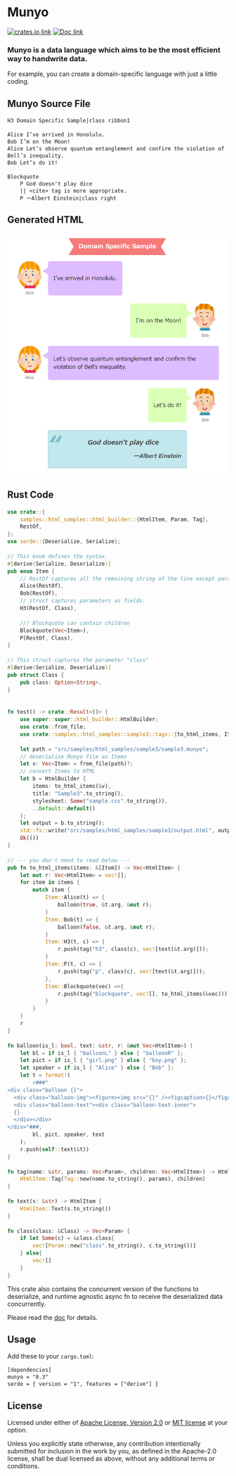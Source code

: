 # Munyo
[![crates.io link](https://img.shields.io/crates/v/munyo.svg)](https://crates.io/crates/munyo)
[![Doc link](https://docs.rs/munyo/badge.svg)](https://docs.rs/munyo)
### Munyo is a data language which aims to be the most efficient way to handwrite data.

For example, you can create a domain-specific language with just a little coding.

## Munyo Source File
```
H3 Domain Specific Sample|class ribbon1

Alice I’ve arrived in Honolulu.
Bob I’m on the Moon!
Alice Let’s observe quantum entanglement and confirm the violation of Bell’s inequality.
Bob Let’s do it!

Blockquote
	P God doesn't play dice
	|| <cite> tag is more appropriate.
	P ーAlbert Einstein|class right
```
## Generated HTML
![Screenshot of the HTML page created from the DSL.](dsl_sample.png)

## Rust Code
```Rust
use crate::{
    samples::html_samples::html_builder::{HtmlItem, Param, Tag},
    RestOf,
};
use serde::{Deserialize, Serialize};

// This enum defines the syntax.
#[derive(Serialize, Deserialize)]
pub enum Item {
	// RestOf captures all the remaining string of the line except parameters.
    Alice(RestOf),
    Bob(RestOf),
	// struct captures parameters as fields.
    H3(RestOf, Class),
	
	/// Blockquote can contain children
    Blockquote(Vec<Item>),
	P(RestOf, Class),
}

// This struct captures the parameter "class"
#[derive(Serialize, Deserialize)]
pub struct Class {
    pub class: Option<String>,
}


fn test() -> crate::Result<()> {
    use super::super::html_builder::HtmlBuilder;
    use crate::from_file;
    use crate::samples::html_samples::sample3::tags::{to_html_items, Item};

    let path = "src/samples/html_samples/sample3/sample3.munyo";
    // deserialize Munyo file as Items
    let v: Vec<Item> = from_file(path)?;
	// convert Items to HTML
    let b = HtmlBuilder {
        items: to_html_items(&v),
        title: "Sample3".to_string(),
        stylesheet: Some("sample.css".to_string()),
        ..Default::default()
    };
    let output = b.to_string();
    std::fs::write("src/samples/html_samples/sample3/output.html", output).unwrap();
    Ok(())
}

// --- you don't need to read below ---
pub fn to_html_items(items: &[Item]) -> Vec<HtmlItem> {
    let mut r: Vec<HtmlItem> = vec![];
    for item in items {
        match item {
            Item::Alice(t) => {
                balloon(true, &t.arg, &mut r);
            }
            Item::Bob(t) => {
                balloon(false, &t.arg, &mut r);
            }
            Item::H3(t, c) => {
                r.push(tag("h3", class(c), vec![text(&t.arg)]));
            }
			Item::P(t, c) => {
                r.push(tag("p", class(c), vec![text(&t.arg)]));
            },
			Item::Blockquote(vec) =>{
				r.push(tag("blockquote", vec![], to_html_items(&vec)))
			}
        }
    }
    r
}

fn balloon(is_l: bool, text: &str, r: &mut Vec<HtmlItem>) {
    let bl = if is_l { "balloonL" } else { "balloonR" };
    let pict = if is_l { "girl.png" } else { "boy.png" };
    let speaker = if is_l { "Alice" } else { "Bob" };
    let t = format!(
        r###"
<div class="balloon {}">
  <div class="balloon-img"><figure><img src="{}" /><figcaption>{}</figcaption></figure></div>
  <div class="balloon-text"><div class="balloon-text-inner">
  {}
  </div></div>
</div>"###,
        bl, pict, speaker, text
    );
    r.push(self::text(&t))
}

fn tag(name: &str, params: Vec<Param>, children: Vec<HtmlItem>) -> HtmlItem {
    HtmlItem::Tag(Tag::new(name.to_string(), params), children)
}

fn text(s: &str) -> HtmlItem {
    HtmlItem::Text(s.to_string())
}

fn class(class: &Class) -> Vec<Param> {
	if let Some(c) = &class.class{
    	vec![Param::new("class".to_string(), c.to_string())]
	} else{
		vec![]
	}
}
```
This crate also contains the concurrent version of the functions to deserialize, and runtime agnostic async fn to receive the deserialized data concurrently.

Please read the [doc](https://docs.rs/munyo) for details.

## Usage

Add these to your `cargo.toml`:

```
[dependencies]
munyo = "0.3"
serde = { version = "1", features = ["derive"] }
```

## License

Licensed under either of [Apache License, Version 2.0](LICENSE-APACHE) or
[MIT license](LICENSE-MIT) at your option.

Unless you explicitly state otherwise, any contribution intentionally submitted
for inclusion in the work by you, as defined in the Apache-2.0 license, shall
be dual licensed as above, without any additional terms or conditions.